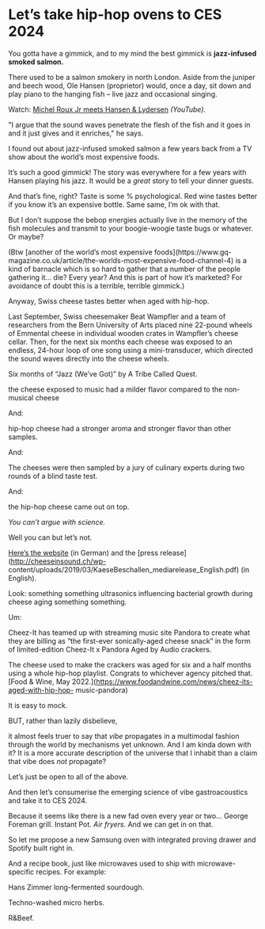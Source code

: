 # Let’s take hip-hop ovens to CES 2024

You gotta have a gimmick, and to my mind the best gimmick is **jazz-infused
smoked salmon.**

There used to be a salmon smokery in north London. Aside from the juniper and
beech wood, Ole Hansen (proprietor) would, once a day, sit down and play piano
to the hanging fish – live jazz and occasional singing.

Watch: [Michel Roux Jr meets Hansen &
Lydersen](https://www.youtube.com/watch?v=wFiV1-vevnI) _(YouTube)._

"I argue that the sound waves penetrate the flesh of the fish and it goes in
and it just gives and it enriches," he says.

I found out about jazz-infused smoked salmon a few years back from a TV show
about the world’s most expensive foods.

It’s such a good gimmick! The story was everywhere for a few years with Hansen
playing his jazz. It would be a _great_ story to tell your dinner guests.

And that’s fine, right? Taste is some % psychological. Red wine tastes better
if you know it’s an expensive bottle. Same same, I’m ok with that.

But I don’t suppose the bebop energies actually live in the memory of the fish
molecules and transmit to your boogie-woogie taste bugs or whatever. Or maybe?

(Btw [another of the world’s most expensive foods](https://www.gq-
magazine.co.uk/article/the-worlds-most-expensive-food-channel-4) is a kind of
barnacle which is so hard to gather that a number of the people gathering it…
die? Every year? And this is part of how it’s marketed? For avoidance of doubt
this is a terrible, terrible gimmick.)

Anyway, Swiss cheese tastes better when aged with hip-hop.

Last September, Swiss cheesemaker Beat Wampfler and a team of researchers from
the Bern University of Arts placed nine 22-pound wheels of Emmental cheese in
individual wooden crates in Wampfler’s cheese cellar. Then, for the next six
months each cheese was exposed to an endless, 24-hour loop of one song using a
mini-transducer, which directed the sound waves directly into the cheese
wheels.

Six months of “Jazz (We’ve Got)” by A Tribe Called Quest.

the cheese exposed to music had a milder flavor compared to the non-musical
cheese

And:

hip-hop cheese had a stronger aroma and stronger flavor than other samples.

And:

The cheeses were then sampled by a jury of culinary experts during two rounds
of a blind taste test.

And:

the hip-hop cheese came out on top.

_You can’t argue with science._

Well you can but let’s not.

[Here’s the website](https://cheeseinsound.ch) (in German) and the [press
release](http://cheeseinsound.ch/wp-
content/uploads/2019/03/KaeseBeschallen_mediarelease_English.pdf) (in
English).

Look: something something ultrasonics influencing bacterial growth during
cheese aging something something.

Um:

Cheez-It has teamed up with streaming music site Pandora to create what they
are billing as “the first-ever sonically-aged cheese snack” in the form of
limited-edition Cheez-It x Pandora Aged by Audio crackers.

The cheese used to make the crackers was aged for six and a half months using
a whole hip-hop playlist. Congrats to whichever agency pitched that. [Food &
Wine, May 2022.](https://www.foodandwine.com/news/cheez-its-aged-with-hip-hop-
music-pandora)

It is easy to mock.

BUT, rather than lazily disbelieve,

it almost feels truer to say that _vibe_ propagates in a multimodal fashion
through the world by mechanisms yet unknown. And I am kinda down with it? It
is a more accurate description of the universe that I inhabit than a claim
that vibe does _not_ propagate?

Let’s just be open to all of the above.

And then let’s consumerise the emerging science of vibe gastroacoustics and
take it to CES 2024.

Because it seems like there is a new fad oven every year or two… George
Foreman grill. Instant Pot. _Air fryers._ And we can get in on that.

So let me propose a new Samsung oven with integrated proving drawer and
Spotify built right in.

And a recipe book, just like microwaves used to ship with microwave-specific
recipes. For example:

Hans Zimmer long-fermented sourdough.

Techno-washed micro herbs.

R&Beef.
